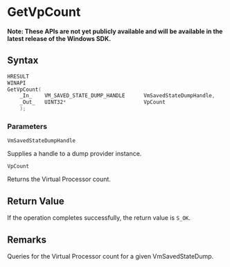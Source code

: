 # GetVpCount
**Note: These APIs are not yet publicly available and will be available in the latest release of the Windows SDK.**

## Syntax
```C
HRESULT 
WINAPI 
GetVpCount( 
    _In_    VM_SAVED_STATE_DUMP_HANDLE      VmSavedStateDumpHandle, 
    _Out_   UINT32*                         VpCount 
    ); 
```
### Parameters

`VmSavedStateDumpHandle`

Supplies a handle to a dump provider instance.

`VpCount`

Returns the Virtual Processor count.

## Return Value

If the operation completes successfully, the return value is `S_OK`.

## Remarks

Queries for the Virtual Processor count for a given VmSavedStateDump. 